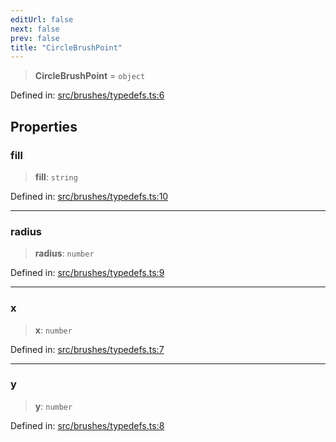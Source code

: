 ```yaml
---
editUrl: false
next: false
prev: false
title: "CircleBrushPoint"
---
```


> **CircleBrushPoint** = `object`

Defined in: [src/brushes/typedefs.ts:6](https://github.com/fabricjs/fabric.js/blob/977f797255d8c56b5b68360b0d45bed33697d2e8/src/brushes/typedefs.ts#L6)

## Properties

### fill

> **fill**: `string`

Defined in: [src/brushes/typedefs.ts:10](https://github.com/fabricjs/fabric.js/blob/977f797255d8c56b5b68360b0d45bed33697d2e8/src/brushes/typedefs.ts#L10)

***

### radius

> **radius**: `number`

Defined in: [src/brushes/typedefs.ts:9](https://github.com/fabricjs/fabric.js/blob/977f797255d8c56b5b68360b0d45bed33697d2e8/src/brushes/typedefs.ts#L9)

***

### x

> **x**: `number`

Defined in: [src/brushes/typedefs.ts:7](https://github.com/fabricjs/fabric.js/blob/977f797255d8c56b5b68360b0d45bed33697d2e8/src/brushes/typedefs.ts#L7)

***

### y

> **y**: `number`

Defined in: [src/brushes/typedefs.ts:8](https://github.com/fabricjs/fabric.js/blob/977f797255d8c56b5b68360b0d45bed33697d2e8/src/brushes/typedefs.ts#L8)
